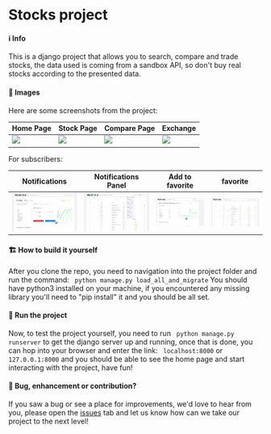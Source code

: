 # Stocks project
#### ℹ️ Info
This is a django  project that allows you to search, compare and trade stocks, the data used is coming from a sandbox API, so don't buy real stocks according to the presented data.

#### 🌆 Images
Here are some screenshots from the project:
 
| Home Page | Stock Page | Compare Page | Exchange |
|---|---|---|---|
| ![](https://raw.githubusercontent.com/MusabDisi/StockProject/origin/omar/git_resources/Home.png?raw=true) | ![](https://raw.githubusercontent.com/MusabDisi/StockProject/origin/omar/git_resources/SingleStock.png?raw=true) | ![](https://raw.githubusercontent.com/MusabDisi/StockProject/origin/omar/git_resources/Compare.png?raw=true) | ![](https://raw.githubusercontent.com/MusabDisi/StockProject/origin/omar/git_resources/Exchange.png?raw=true) |

For subscribers:

| Notifications | Notifications Panel | Add to favorite | favorite |
|---|---|---|---|
| ![](https://raw.githubusercontent.com/MusabDisi/StockProject/master/git_resources/notifications_modal.png?raw=true) | ![](https://raw.githubusercontent.com/MusabDisi/StockProject/master/git_resources/notifications.png?raw=true) | ![](https://raw.githubusercontent.com/MusabDisi/StockProject/master/git_resources/fav+notif.png?raw=true) | ![](https://raw.githubusercontent.com/MusabDisi/StockProject/master/git_resources/favorite.png?raw=true) |


#### 🏗 How to build it yourself
After you clone the repo, you need to navigation into the project folder and run the command:
``` python manage.py load_all_and_migrate``` 
You should have python3 installed on your machine, if you encountered any missing library you'll need to "pip install" it and you should be all set.
 
#### 📣 Run the project
Now, to test the project yourself, you need to run
``` python manage.py runserver``` 
to get the django server up and running, once that is done, you can hop into your browser and enter the link:
``` localhost:8000``` 
or
```127.0.0.1:8000``` 
and you should be able to see the home page and start interacting with the project, have fun! 

#### 🚀️ Bug, enhancement or contribution?
If you saw a bug or see a place for improvements, we'd love to hear from you, please open the [issues](https://github.com/MusabDisi/StockProject/issues) tab and let us know how can we take our project to the next level!  
